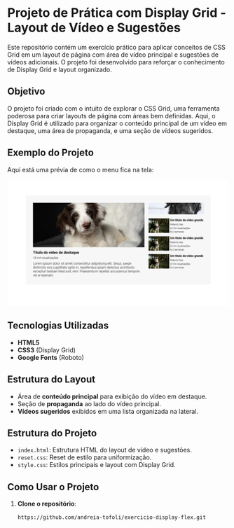 # Projeto de Prática com Display Grid - Layout de Vídeo e Sugestões

Este repositório contém um exercício prático para aplicar conceitos de CSS Grid em um layout de página com área de vídeo principal e sugestões de vídeos adicionais. O projeto foi desenvolvido para reforçar o conhecimento de Display Grid e layout organizado.

## Objetivo
O projeto foi criado com o intuito de explorar o CSS Grid, uma ferramenta poderosa para criar layouts de página com áreas bem definidas. Aqui, o Display Grid é utilizado para organizar o conteúdo principal de um vídeo em destaque, uma área de propaganda, e uma seção de vídeos sugeridos.

## Exemplo do Projeto
Aqui está uma prévia de como o menu fica na tela:

![Versão Desktop](src/Layout/Versao%20Desktop.png)

## Tecnologias Utilizadas
- **HTML5**
- **CSS3** (Display Grid)
- **Google Fonts** (Roboto)

## Estrutura do Layout
- Área de **conteúdo principal** para exibição do vídeo em destaque.
- Seção de **propaganda** ao lado do vídeo principal.
- **Vídeos sugeridos** exibidos em uma lista organizada na lateral.

## Estrutura do Projeto
- `index.html`: Estrutura HTML do layout de vídeo e sugestões.
- `reset.css`: Reset de estilo para uniformização.
- `style.css`: Estilos principais e layout com Display Grid.

## Como Usar o Projeto
1. **Clone o repositório**:
   ```bash
   https://github.com/andreia-tofoli/exercicio-display-flex.git

